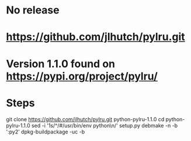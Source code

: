 # No release
# https://github.com/jlhutch/pylru.git
# Version 1.1.0 found on https://pypi.org/project/pylru/

# Steps

git clone https://github.com/jlhutch/pylru.git python-pylru-1.1.0
cd python-pylru-1.1.0
sed -i '1s/^/#\/usr\/bin\/env python\n/' setup.py
debmake -n -b ':py2'
dpkg-buildpackage -uc -b
